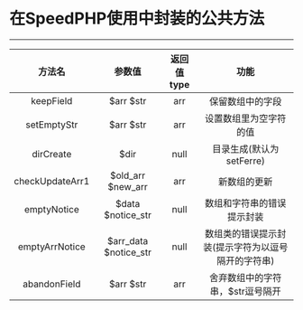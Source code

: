 # 在SpeedPHP使用中封装的公共方法 #

----------


| 方法名 | 参数值 | 返回值type | 功能 |
| :-: | :-: | :-: | :-: |
| keepField | $arr $str | arr | 保留数组中的字段 |
| setEmptyStr | $arr $str | arr | 设置数组里为空字符的值 |
| dirCreate | $dir | null | 目录生成(默认为setFerre) |
| checkUpdateArr1 | $old_arr $new_arr | arr | 新数组的更新 |
| emptyNotice | $data $notice_str | null | 数组和字符串的错误提示封装 |
| emptyArrNotice | $arr_data $notice_str | null | 数组类的错误提示封装(提示字符为以逗号隔开的字符串) |
| abandonField | $arr $str | arr | 舍弃数组中的字符串，$str逗号隔开 |

